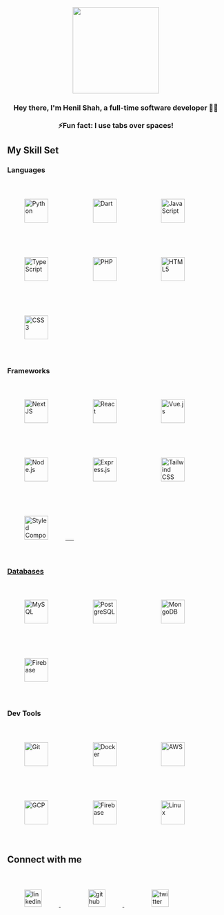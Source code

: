 <div align="center">
<img src="https://media.giphy.com/media/VTtANKl0beDFQRLDTh/giphy.gif" align="center" height="200" width="200" />
</div>  
  
### <div align="center">Hey there, I'm Henil Shah, a full-time software developer 👨‍💻 <br/><br/>⚡Fun fact: I use tabs over spaces!  

## My Skill Set  

### Languages  
<div align="left">  
<a href="https://www.python.org/" target="_blank"><img style="margin: 40px" src="https://profilinator.rishav.dev/skills-assets/python-original.svg" alt="Python" height="55" /></a>&nbsp;&nbsp;&nbsp;&nbsp;&nbsp;  
<a href="https://dart.dev/" target="_blank"><img style="margin: 40px" src="https://profilinator.rishav.dev/skills-assets/dartlang-icon.svg" alt="Dart" height="55" /></a>&nbsp;&nbsp;&nbsp;&nbsp;&nbsp; 
<a href="https://www.javascript.com/" target="_blank"><img style="margin: 40px" src="https://profilinator.rishav.dev/skills-assets/javascript-original.svg" alt="JavaScript" height="55" /></a>&nbsp;&nbsp;&nbsp;&nbsp;&nbsp;
<a href="https://www.typescriptlang.org/" target="_blank"><img style="margin: 40px" src="https://profilinator.rishav.dev/skills-assets/typescript-original.svg" alt="TypeScript" height="55" /></a>&nbsp;&nbsp;&nbsp;&nbsp;&nbsp;  
<a href="https://www.php.net/" target="_blank"><img style="margin: 40px" src="https://profilinator.rishav.dev/skills-assets/php-original.svg" alt="PHP" height="55" /></a>&nbsp;&nbsp;&nbsp;&nbsp;&nbsp;  
<a href="https://en.wikipedia.org/wiki/HTML5" target="_blank"><img style="margin: 40px" src="https://profilinator.rishav.dev/skills-assets/html5-original-wordmark.svg" alt="HTML5" height="55" /></a>&nbsp;&nbsp;&nbsp;&nbsp;&nbsp;  
<a href="https://www.w3schools.com/css/" target="_blank"><img style="margin: 40px" src="https://profilinator.rishav.dev/skills-assets/css3-original-wordmark.svg" alt="CSS3" height="55" /></a>&nbsp;&nbsp;&nbsp;&nbsp;&nbsp; 
</div>

### Frameworks  
<div align="left">  
<a href="https://nextjs.org/" target="_blank"><img style="margin: 40px" src="https://profilinator.rishav.dev/skills-assets/nextjs.png" alt="NextJS" height="55" /></a>&nbsp;&nbsp;&nbsp;&nbsp;&nbsp;  
<a href="https://reactjs.org/" target="_blank"><img style="margin: 40px" src="https://profilinator.rishav.dev/skills-assets/react-original-wordmark.svg" alt="React" height="55" /></a>&nbsp;&nbsp;&nbsp;&nbsp;&nbsp;  
<a href="https://vuejs.org/" target="_blank"><img style="margin: 40px" src="https://profilinator.rishav.dev/skills-assets/vuejs-original-wordmark.svg" alt="Vue.js" height="55" /></a>&nbsp;&nbsp;&nbsp;&nbsp;&nbsp;  
<a href="https://nodejs.org/" target="_blank"><img style="margin: 40px" src="https://profilinator.rishav.dev/skills-assets/nodejs-original-wordmark.svg" alt="Node.js" height="55" /></a>&nbsp;&nbsp;&nbsp;&nbsp;&nbsp;  
<a href="https://expressjs.com/" target="_blank"><img style="margin: 40px" src="https://profilinator.rishav.dev/skills-assets/express-original-wordmark.svg" alt="Express.js" height="55" /></a>&nbsp;&nbsp;&nbsp;&nbsp;&nbsp;  
<a href="https://www.tailwindcss.com/" target="_blank"><img style="margin: 40px" src="https://profilinator.rishav.dev/skills-assets/tailwindcss.svg" alt="Tailwind CSS" height="55" /></a>&nbsp;&nbsp;&nbsp;&nbsp;&nbsp;  
<a href="[https://styled-components.com/]" target="_blank"><img style="margin: 40px" src="https://profilinator.rishav.dev/skills-assets/styled-components.png" alt="Styled Components" height="55" />&nbsp;&nbsp;&nbsp;&nbsp;&nbsp;
</div>

### Databases  
<div align="left">  
<a href="https://www.mysql.com/" target="_blank"><img style="margin: 40px" src="https://profilinator.rishav.dev/skills-assets/mysql-original-wordmark.svg" alt="MySQL" height="55" /></a>&nbsp;&nbsp;&nbsp;&nbsp;&nbsp;
<a href="https://www.postgresql.org/" target="_blank"><img style="margin: 40px" src="https://profilinator.rishav.dev/skills-assets/postgresql-original-wordmark.svg" alt="PostgreSQL" height="55" /></a>&nbsp;&nbsp;&nbsp;&nbsp;&nbsp;  
<a href="https://www.mongodb.com/" target="_blank"><img style="margin: 40px" src="https://profilinator.rishav.dev/skills-assets/mongodb-original-wordmark.svg" alt="MongoDB" height="55" /></a>&nbsp;&nbsp;&nbsp;&nbsp;&nbsp;  
<a href="https://firebase.google.com/" target="_blank"><img style="margin: 40px" src="https://profilinator.rishav.dev/skills-assets/firebase.png" alt="Firebase" height="55" /></a>&nbsp;&nbsp;&nbsp;&nbsp;&nbsp;   
</div>  

### Dev Tools  
<div align="left">  
<a href="https://github.com/" target="_blank"><img style="margin: 40px" src="https://profilinator.rishav.dev/skills-assets/git-scm-icon.svg" alt="Git" height="55" /></a>&nbsp;&nbsp;&nbsp;&nbsp;&nbsp;  
<a href="https://www.docker.com/" target="_blank"><img style="margin: 40px" src="https://profilinator.rishav.dev/skills-assets/docker-original-wordmark.svg" alt="Docker" height="55" /></a>&nbsp;&nbsp;&nbsp;&nbsp;&nbsp;  
<a href="https://aws.amazon.com/" target="_blank"><img style="margin: 40px" src="https://profilinator.rishav.dev/skills-assets/amazonwebservices-original-wordmark.svg" alt="AWS" height="55" /></a>&nbsp;&nbsp;&nbsp;&nbsp;&nbsp;  
<a href="https://cloud.google.com/" target="_blank"><img style="margin: 40px" src="https://profilinator.rishav.dev/skills-assets/google_cloud-icon.svg" alt="GCP" height="55" /></a>&nbsp;&nbsp;&nbsp;&nbsp;&nbsp;  
<a href="https://firebase.google.com/" target="_blank"><img style="margin: 40px" src="https://profilinator.rishav.dev/skills-assets/firebase.png" alt="Firebase" height="55" /></a>&nbsp;&nbsp;&nbsp;&nbsp;&nbsp;  
<a href="https://www.linux.org/" target="_blank"><img style="margin: 40px" src="https://profilinator.rishav.dev/skills-assets/linux-original.svg" alt="Linux" height="55" /></a>&nbsp;&nbsp;&nbsp;&nbsp;&nbsp; 
</div>  

## Connect with me  
<div align="left">
<a href="[https://linkedin.com/in/henilshah106]" target="_blank">
<img style="margin: 40px" src="https://github.com/gauravghongde/social-icons/blob/master/SVG/Color/LinkedIN.svg" alt="linkedin" height="40"/>
</a>&nbsp;&nbsp;&nbsp;&nbsp;&nbsp; 
<a href="[https://github.com/henilshahdev]" target="_blank">
<img style="margin: 40px" src="https://github.com/gauravghongde/social-icons/blob/master/SVG/Color/Github.svg" alt="github" height="40" />
</a>&nbsp;&nbsp;&nbsp;&nbsp;&nbsp; 
<a href="[https://twitter.com/henil106]" target="_blank">
<img style="margin: 40px" src="https://github.com/gauravghongde/social-icons/blob/master/SVG/Color/Twitter.svg" alt="twitter" height="40" />
</a>
</div>  

